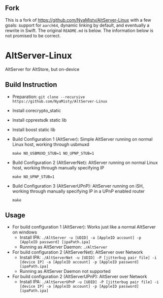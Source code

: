 ## Fork
This is a fork of https://github.com/NyaMisty/AltServer-Linux with a few goals: support for `aarch64`, dynamic linking by default, and eventually a rewrite in Swift. The original `README.md` is below. The information below is not promised to be correct.

# AltServer-Linux
AltServer for AltStore, but on-device

## Build Instruction

- Preparation: `git clone --recursive https://github.com/NyaMisty/AltServer-Linux`

- Install corecrypto_static

- Install cpprestsdk static lib

- Install boost static lib

- Build Configuration 1 (AltServer): Simple AltServer running on normal Linux host, working through usbmuxd
  ```
  make NO_USBMUXD_STUB=1 NO_UPNP_STUB=1
  ```
  
- Build Configuration 2 (AltServerNet): AltServer running on normal Linux host, working through manually specifying IP
  ```
  make NO_UPNP_STUB=1
  ```

- Build Configuration 3 (AltServerUPnP): AltServer running on iSH, working through manually specifying IP in a UPnP enabled router
  ```
  make
  ```

## Usage

- For build configuration 1 (AltServer): Works just like a normal AltServer on windows
  - Install IPA: `./AltServer -u [UDID] -a [AppleID account] -p [AppleID password] [ipaPath.ipa]`
  - Running as AltServer Daemon: `./AltServer`
- For build configuration 2 (AltServerNet): AltServer over Network
  - Install IPA: `./AltServerNet -u [UDID] -P [jitterbug pair file] -i [device IP] -a [AppleID account] -p [AppleID password] [ipaPath.ipa]`
  - Running as AltServer Daemon not supported
- For build configuration 2 (AltServerUPnP): AltServer over Network
  - Install IPA: `./AltServerUPnP -u [UDID] -P [jitterbug pair file] -i [device IP] -a [AppleID account] -p [AppleID password] [ipaPath.ipa]`
